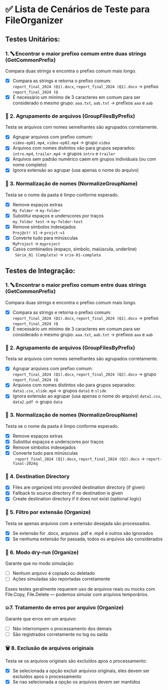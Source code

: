 # ✅ Lista de Cenários de Teste para FileOrganizer
## Testes Unitários:
### 1. 🔤 Encontrar o maior prefixo comum entre duas strings (GetCommonPrefix)
Compara duas strings e encontra o prefixo comum mais longo.

- [x] Compara as strings e retorna o prefixo comum:  
`report_final_2024 (Q1).docx`, `report_final_2024 (Q1).docx` → prefixo `report_final_2024 (Q`
- [x] É necessário um mínimo de 3 caracteres em comum para ser considerado o mesmo grupo:
`aaa.txt`, `aab.txt` → prefixos `aaa` e `aab`

### 📁 2. Agrupamento de arquivos (GroupFilesByPrefix)
Testa se arquivos com nomes semelhantes são agrupados corretamente.

- [x] Agrupar arquivos com prefixo comum:  
`video-ep01.mp4`, `video-ep02.mp4` → grupo `video`
- [x] Arquivos com nomes distintos vão para grupos separados:  
`intro.mp4`, `trailer.mp4` → grupos `intro` e `trailer`
- [x] Arquivos sem padrão numérico caem em grupos individuais (ou com nome completo)
- [x] Ignora extensão ao agrupar (usa apenas o nome do arquivo)

### 📝 3. Normalização de nomes (NormalizeGroupName)
Testa se o nome da pasta é limpo conforme esperado.

- [x] Remove espaços extras  
` My Folder ` → `my-folder`
- [x] Substitui espaços e underscores por traços  
`my_folder test` → `my-folder-test`
- [x] Remove símbolos indesejados  
`Proj@ct! V1` → `projct-v1`
- [x] Converte tudo para minúsculas  
`MyProject` → `myproject`
- [x] Casos combinados (espaço, símbolo, maiúscula, underline)  
` Série_01 (Completa)` → `srie-01-completa`

## Testes de Integração:
### 1. 🔤 Encontrar o maior prefixo comum entre duas strings (GetCommonPrefix)
Compara duas strings e encontra o prefixo comum mais longo.

- [x] Compara as strings e retorna o prefixo comum:  
`report_final_2024 (Q1).docx`, `report_final_2024 (Q1).docx` → prefixo `report_final_2024 (Q`
- [x] É necessário um mínimo de 3 caracteres em comum para ser considerado o mesmo grupo:
`aaa.txt`, `aab.txt` → prefixos `aaa` e `aab`

### 📁 2. Agrupamento de arquivos (GroupFilesByPrefix)
Testa se arquivos com nomes semelhantes são agrupados corretamente.

- [x] Agrupar arquivos com prefixo comum:  
`report_final_2024 (Q1).docx`, `report_final_2024 (Q2).docx` → grupo `report_final_2024 (Q`
- [x] Arquivos com nomes distintos vão para grupos separados:  
`data1.csv`, `slide.mp4` → grupos `data1` e `slide`
- [x] Ignora extensão ao agrupar (usa apenas o nome do arquivo)
`data1.csv`, `data2.pdf` → grupo `data`

### 📝 3. Normalização de nomes (NormalizeGroupName)
Testa se o nome da pasta é limpo conforme esperado.

- [x] Remove espaços extras  
- [x] Substitui espaços e underscores por traços  
- [x] Remove símbolos indesejados  
- [x] Converte tudo para minúsculas  
` report_final_2024 (Q1).docx`, `report_final_2024 (Q2).docx` → `report-final-2024q`

### 🧪 4. Destination Directory

- [x] Files are organized into provided destination directory (if given)
- [x] Fallback to source directory if no destination is given
- [x] Create destination directory if it does not exist (optional logic)

### 📄 5. Filtro por extensão (Organize)
Testa se apenas arquivos com a extensão desejada são processados.

- [x] Se extensão for .docx, arquivos .pdf e .mp4 e outros são ignorados
- [x] Se nenhuma extensão for passada, todos os arquivos são considerados

### 🚫 6. Modo dry-run (Organize)
Garante que no modo simulação:

- [ ] Nenhum arquivo é copiado ou deletado
- [ ] Ações simuladas são reportadas corretamente

Esses testes geralmente requerem uso de arquivos reais ou mocks com File.Copy, File.Delete — podemos simular com arquivos temporários.

### 💥7. Tratamento de erros por arquivo (Organize)
Garante que erros em um arquivo:

- [ ] Não interrompem o processamento dos demais
- [ ] São registrados corretamente no log ou saída

### 🗑️ 8.  Exclusão de arquivos originais
Testa se os arquivos originais são excluídos apos o processamento:

- [x] Se selecionada a opção excluír arquivos originais, eles devem ser excluídos apos o processamento
- [x] Se nao selecionada a opção os arquivos devem ser mantidos

